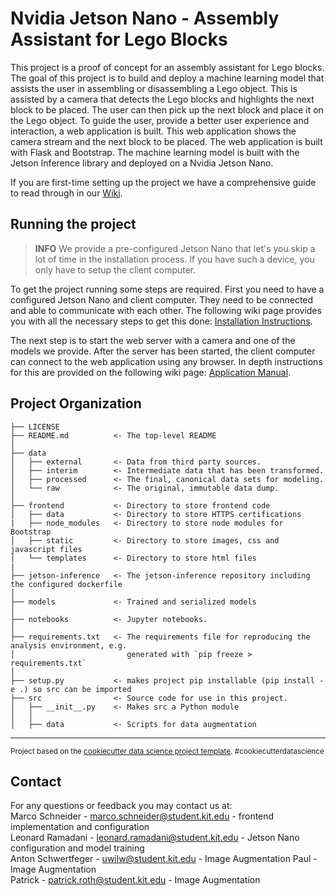 Nvidia Jetson Nano - Assembly Assistant for Lego Blocks
==============================
This project is a proof of concept for an assembly assistant for Lego blocks. The goal of this project is to build and deploy a machine learning model that assists the user in assembling or disassembling a Lego object. This is assisted by a camera that detects the Lego blocks and highlights the next block to be placed. The user can then pick up the next block and place it on the Lego object. To guide the user, provide a better user experience and interaction, a web application is built. This web application shows the camera stream and the next block to be placed. The web application is built with Flask and Bootstrap. The machine learning model is built with the Jetson Inference library and deployed on a Nvidia Jetson Nano.

If you are first-time setting up the project we have a comprehensive guide to read through in our [Wiki](./wiki/home).

Running the project
------------
> **INFO** We provide a pre-configured Jetson Nano that let's you skip a lot of time in the installation process. If you have such a device, you only have to setup the client computer.

To get the project running some steps are required. First you need to have a configured Jetson Nano and client computer. They need to be connected and able to communicate with each other. The following wiki page provides you with all the necessary steps to get this done: [Installation Instructions](../../wikis/Installation). 

The next step is to start the web server with a camera and one of the models we provide. After the server has been started, the client computer can connect to the web application using any browser. In depth instructions for this are provided on the following wiki page: [Application Manual](../../wikis/Application-Manual). 

Project Organization
------------

    ├── LICENSE
    ├── README.md          <- The top-level README
    │ 
    ├── data
    │   ├── external       <- Data from third party sources.
    │   ├── interim        <- Intermediate data that has been transformed.
    │   ├── processed      <- The final, canonical data sets for modeling.
    │   └── raw            <- The original, immutable data dump.
    │
    ├── frontend           <- Directory to store frontend code
    │   ├── data           <- Directory to store HTTPS certifications 
    |   ├── node_modules   <- Directory to store node modules for Bootstrap
    │   ├── static         <- Directory to store images, css and javascript files
    │   └── templates      <- Directory to store html files
    |
    ├── jetson-inference   <- The jetson-inference repository including the configured dockerfile
    │
    ├── models             <- Trained and serialized models
    │
    ├── notebooks          <- Jupyter notebooks.
    │
    ├── requirements.txt   <- The requirements file for reproducing the analysis environment, e.g.
    │                         generated with `pip freeze > requirements.txt`
    │
    ├── setup.py           <- makes project pip installable (pip install -e .) so src can be imported
    ├── src                <- Source code for use in this project.
    │   ├── __init__.py    <- Makes src a Python module
    │   │
    │   ├── data           <- Scripts for data augmentation


--------

<p><small>Project based on the <a target="_blank" href="https://drivendata.github.io/cookiecutter-data-science/">cookiecutter data science project template</a>. #cookiecutterdatascience</small></p>

Contact
------------
For any questions or feedback you may contact us at:  
Marco Schneider - marco.schneider@student.kit.edu  - frontend implementation and configuration\
Leonard Ramadani - leonard.ramadani@student.kit.edu - Jetson Nano configuration and model training\
Anton Schwertfeger - uwilw@student.kit.edu - Image Augmentation
Paul - Image Augmentation\
Patrick - patrick.roth@student.kit.edu - Image Augmentation
